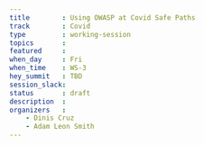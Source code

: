 ```yaml
---
title        : Using OWASP at Covid Safe Paths
track        : Covid
type         : working-session
topics       :
featured     :
when_day     : Fri
when_time    : WS-3
hey_summit   : TBD
session_slack:
status       : draft
description  :
organizers   :
    - Dinis Cruz
    - Adam Leon Smith
---
```



